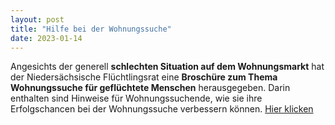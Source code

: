 ```yaml
---
layout: post
title: "Hilfe bei der Wohnungssuche"
date: 2023-01-14
---
```


Angesichts der generell **schlechten Situation auf dem Wohnungsmarkt** hat der Niedersächsische Flüchtlingsrat eine **Broschüre zum Thema Wohnungssuche für geflüchtete Menschen** herausgegeben. Darin enthalten sind Hinweise für Wohnungssuchende, wie sie ihre Erfolgschancen bei der Wohnungssuche verbessern können. [Hier klicken](https://uf-hannover.net/?nltr=NTI7MzI0NztodHRwczovL3VmLWhhbm5vdmVyLm5ldC93cC1jb250ZW50L3VwbG9hZHMvMjAyMi8xMi9MZWl0ZmFkZW4tVGlwcHMtdW5kLUhpbndlaXNlLWZ1ZXItZGllLVdvaG51bmdzc3VjaGUtaW4tTmllZGVyc2FjaHNlbi5wZGY7O2YyYmZkNDQwZDhiYmM3NjYwNTg2ZTc0YmFhMzc4NTNm)

 

